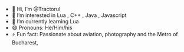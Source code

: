 - 👋 Hi, I’m @Tractorul
- 👀 I’m interested in Lua , C++ , Java , Javascript
- 🌱 I’m currently learning  Lua
- 😄 Pronouns: He/Him/his
- ⚡ Fun fact: Passionate about aviation, photography and the Metro of Bucharest,

<!---
Tractorul/Tractorul is a ✨ special ✨ repository because its `README.md` (this file) appears on your GitHub profile.
You can click the Preview link to take a look at your changes.
--->

